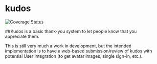 # kudos
[![Coverage Status](https://coveralls.io/repos/mnewkirk/kudos/badge.svg?branch=master&service=github)](https://coveralls.io/github/mnewkirk/kudos?branch=master)

##Kudos is a basic thank-you system to let people know that you appreciate them.

This is still very much a work in development, but the intended implementation is to have a web-based submission/review of kudos with potential User integration (to get avatar images, single sign-in, etc.).
